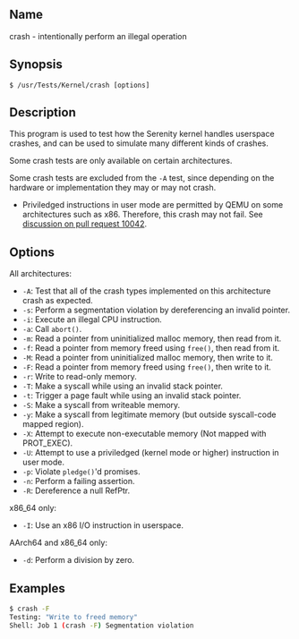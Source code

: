 ## Name

crash - intentionally perform an illegal operation

## Synopsis

```**sh
$ /usr/Tests/Kernel/crash [options]
```

## Description

This program is used to test how the Serenity kernel handles userspace crashes,
and can be used to simulate many different kinds of crashes.

Some crash tests are only available on certain architectures.

Some crash tests are excluded from the `-A` test, since depending on the hardware or implementation they may or may not crash.
- Priviledged instructions in user mode are permitted by QEMU on some architectures such as x86. Therefore, this crash may not fail. See [discussion on pull request 10042](https://github.com/SerenityOS/serenity/pull/10042#issuecomment-920408568).

## Options

All architectures:

* `-A`: Test that all of the crash types implemented on this architecture crash as expected.
* `-s`: Perform a segmentation violation by dereferencing an invalid pointer.
* `-i`: Execute an illegal CPU instruction.
* `-a`: Call `abort()`.
* `-m`: Read a pointer from uninitialized malloc memory, then read from it.
* `-f`: Read a pointer from memory freed using `free()`, then read from it.
* `-M`: Read a pointer from uninitialized malloc memory, then write to it.
* `-F`: Read a pointer from memory freed using `free()`, then write to it.
* `-r`: Write to read-only memory.
* `-T`: Make a syscall while using an invalid stack pointer.
* `-t`: Trigger a page fault while using an invalid stack pointer.
* `-S`: Make a syscall from writeable memory.
* `-y`: Make a syscall from legitimate memory (but outside syscall-code mapped region).
* `-X`: Attempt to execute non-executable memory (Not mapped with PROT\_EXEC).
* `-U`: Attempt to use a priviledged (kernel mode or higher) instruction in user mode.
* `-p`: Violate `pledge()`'d promises.
* `-n`: Perform a failing assertion.
* `-R`: Dereference a null RefPtr.

x86_64 only:

* `-I`: Use an x86 I/O instruction in userspace.

AArch64 and x86_64 only:

* `-d`: Perform a division by zero.

## Examples

```sh
$ crash -F
Testing: "Write to freed memory"
Shell: Job 1 (crash -F) Segmentation violation
```
